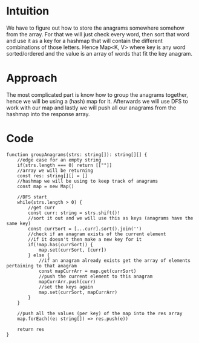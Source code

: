 # Intuition
We have to figure out how to store the anagrams somewhere somehow from the array. For that we will just check every word, then sort that word and use it as a key for a hashmap that will contain the different combinations of those letters.
Hence Map<K, V> where key is any word sorted/ordered and the value is an array of words that fit the key anagram.

# Approach
The most complicated part is know how to group the anagrams together, hence we will be using a (hash) map for it. Afterwards we will use DFS to work with our map and lastly we will push all our anagrams from the hashmap into the response array.

# Code
```
function groupAnagrams(strs: string[]): string[][] {
    //edge case for an empty string
    if(strs.length === 0) return [[""]]
    //array we will be returning
    const res: string[][] = []
    //hashmap we will be using to keep track of anagrams
    const map = new Map()

    //DFS start
    while(strs.length > 0) {
        //get curr
        const curr: string = strs.shift()!
        //sort it out and we will use this as keys (anagrams have the same key)
        const currSort = [...curr].sort().join('')
        //check if an anagram exists of the current element
        //if it doesn't then make a new key for it
        if(!map.has(currSort)) {
            map.set(currSort, [curr])
        } else {
            //if an anagram already exists get the array of elements pertaining to that anagram
            const mapCurrArr = map.get(currSort)
            //push the current element to this anagram
            mapCurrArr.push(curr)
            //set the keys again
            map.set(currSort, mapCurrArr)
        }
    }

    //push all the values (per key) of the map into the res array
    map.forEach((e: string[]) => res.push(e))

    return res
}
```